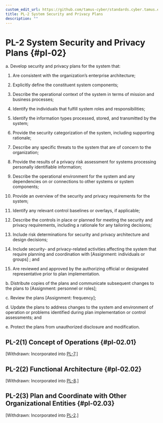 ```yaml
---
custom_edit_url: https://github.com/tamus-cyber/standards.cyber.tamus.edu/tree/main/content/tamus.edu/TAMUS_profile.xml
title: PL-2 System Security and Privacy Plans
description: ""
---
```


# PL-2 System Security and Privacy Plans {#pl-02}

a. Develop security and privacy plans for the system that:

1. Are consistent with the organization’s enterprise architecture;

2. Explicitly define the constituent system components;

3. Describe the operational context of the system in terms of mission and business processes;

4. Identify the individuals that fulfill system roles and responsibilities;

5. Identify the information types processed, stored, and transmitted by the system;

6. Provide the security categorization of the system, including supporting rationale;

7. Describe any specific threats to the system that are of concern to the organization;

8. Provide the results of a privacy risk assessment for systems processing personally identifiable information;

9. Describe the operational environment for the system and any dependencies on or connections to other systems or system components;

10. Provide an overview of the security and privacy requirements for the system;

11. Identify any relevant control baselines or overlays, if applicable;

12. Describe the controls in place or planned for meeting the security and privacy requirements, including a rationale for any tailoring decisions;

13. Include risk determinations for security and privacy architecture and design decisions;

14. Include security- and privacy-related activities affecting the system that require planning and coordination with [Assignment: individuals or groups] ; and

15. Are reviewed and approved by the authorizing official or designated representative prior to plan implementation.

b. Distribute copies of the plans and communicate subsequent changes to the plans to [Assignment: personnel or roles];

c. Review the plans [Assignment: frequency];

d. Update the plans to address changes to the system and environment of operation or problems identified during plan implementation or control assessments; and

e. Protect the plans from unauthorized disclosure and modification.

## PL-2(1) Concept of Operations {#pl-02.01}

[Withdrawn: Incorporated into [PL-7](../pl/pl-07#pl-07).]

## PL-2(2) Functional Architecture {#pl-02.02}

[Withdrawn: Incorporated into [PL-8](../pl/pl-08#pl-08).]

## PL-2(3) Plan and Coordinate with Other Organizational Entities {#pl-02.03}

[Withdrawn: Incorporated into [PL-2](../pl/pl-02#pl-02).]

